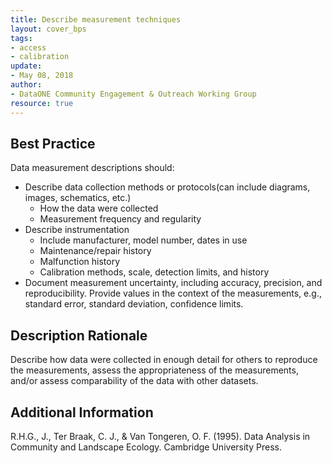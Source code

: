 ```yaml
---
title: Describe measurement techniques
layout: cover_bps
tags:
- access
- calibration
update:
- May 08, 2018
author:
- DataONE Community Engagement & Outreach Working Group
resource: true
---
```



## Best Practice
Data measurement descriptions should:

- Describe data collection methods or protocols(can include diagrams, images, schematics, etc.)
  - How the data were collected
  - Measurement frequency and regularity
- Describe instrumentation
  - Include manufacturer, model number, dates in use
  - Maintenance/repair history
  - Malfunction history
  - Calibration methods, scale, detection limits, and history
- Document measurement uncertainty, including accuracy, precision, and reproducibility. Provide values in the context of the measurements, e.g., standard error, standard deviation, confidence limits.

## Description Rationale
Describe how data were collected in enough detail for others to reproduce the measurements, assess the appropriateness of the measurements, and/or assess comparability of the data with other datasets.

## Additional Information
R.H.G., J., Ter Braak, C. J., & Van Tongeren, O. F. (1995). Data Analysis in Community and Landscape Ecology. Cambridge University Press.
